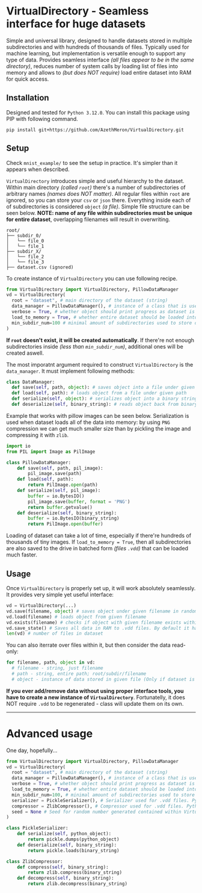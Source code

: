 # VirtualDirectory - Seamless interface for huge datasets

Simple and universal library, designed to handle datasets stored in multiple subdirectories and with hundreds of thousands of files. Typically used for machine learning, but implementation is versatile enough to support any type of data. Provides seamless interface *(all files appear to be in the same directory)*, reduces number of system calls by loading list of files into memory and allows to *(but does NOT require)* load entire dataset into RAM for quick access.

## Installation

Designed and tested for ```Python 3.12.0```. You can install this package using PIP with following command.
```
pip install git+https://github.com/AzethMeron/VirtualDirectory.git
```

## Setup

Check ```mnist_example/``` to see the setup in practice. It's simpler than it appears when described.

```VirtualDirectory``` introduces simple and useful hierarchy to the dataset. Within main directory *(called ```root```)* there's a number of subdirectories of arbitrary names *(names does NOT matter)*. All regular files within ```root``` are ignored, so you can store your ```csv``` or ```json``` there. Everything inside each of of subdirectories is considered ```object``` *(a file)*. Simple file structure can be seen below. **NOTE: name of any file within subdirectories must be unique for entire dataset**, overlapping filenames will result in overwriting.

```
root/
├── subdir_0/
│   └── file_0
│   └── file_1
├── subdir_X/
│   └── file_2
│   └── file_3
├── dataset.csv (ignored)
```

To create instance of ```VirtualDirectory``` you can use following recipe.

```py
from VirtualDirectory import VirtualDirectory, PillowDataManager
vd = VirtualDirectory(
  root = "dataset", # main directory of the dataset (string)
  data_manager = PillowDataManager(), # instance of a class that is used to save, load and serialize datatype used in dataset
  verbose = True, # whether object should print progress as dataset is loading (True) or not (False). Defaults to True
  load_to_memory = True, # whether entire dataset should be loaded into RAM (True) or not (False). Defaults to False
  min_subdir_num=100 # minimal amount of subdirectories used to store data. Defaults to 100
)
```

**If ```root``` doesn't exist, it will be created automatically**. If there're not enough subdirectories inside *(less than ```min_subdir_num```)*, additional ones will be created aswell. 


The most imporatnt argument required to construct ```VirtualDirectory``` is the ```data_manager```. It must implement following methods:
```py
class DataManager:
  def save(self, path, object): # saves object into a file under given path
  def load(self, path): # loads object from a file under given path
  def serialize(self, object): # serializes object into a binary string. Should include compression
  def deserialize(self, binary_string): # reads object back from binary string
```
Example that works with pillow images can be seen below. Serialization is used when dataset loads all of the data into memory: by using ```PNG``` compression we can get much smaller size than by pickling the image and compressing it with ```zlib```.

```py
import io
from PIL import Image as PilImage

class PillowDataManager:
    def save(self, path, pil_image):
        pil_image.save(path)
    def load(self, path):
        return PilImage.open(path)
    def serialize(self, pil_image):
        buffer = io.BytesIO()
        pil_image.save(buffer, format = 'PNG')
        return buffer.getvalue()
    def deserialize(self, binary_string):
        buffer = io.BytesIO(binary_string)
        return PilImage.open(buffer)
```

Loading of dataset can take a lot of time, especially if there're hundreds of thousands of tiny images. If ```load_to_memory = True```, then all subdirectories are also saved to the drive in batched form *(files ```.vdd```)* that can be loaded much faster. 

## Usage 

Once ```VirtualDirectory``` is properly set up, it will work absolutely seamlessly. It provides very simple yet useful interface:
```py
vd = VirtualDirectory(...)
vd.save(filename, object) # saves object under given filename in randomly chosen subdirectory
vd.load(filename) # loads object from given filename
vd.exists(filename) # checks if object with given filename exists within dataset
vd.save_state() # Saves all data in RAM to .vdd files. By default it happens when instance is destroyed, you can sometimes call it manually to make sure no progress is lost
len(vd) # number of files in dataset
```
You can also iterrate over files within it, but then consider the data read-only:
```py
for filename, path, object in vd:
  # filename - string, just filename
  # path - string, entire path; root/subdir/filename
  # object - instance of data stored in given file (Only if dataset is fully loaded into RAM, otherwise None)
```
**If you ever add/remove data without using proper interface tools, you have to create a new instance of ```VirtualDirectory```**. Fortunatelly, it does NOT require ```.vdd``` to be regenerated - class will update them on its own.

---

# Advanced usage

One day, hopefully...

```py
from VirtualDirectory import VirtualDirectory, PillowDataManager
vd = VirtualDirectory(
  root = "dataset", # main directory of the dataset (string)
  data_manager = PillowDataManager(), # instance of a class that is used to save, load and serialize datatype used in dataset
  verbose = True, # whether object should print progress as dataset is loading (True) or not (False). Defaults to True
  load_to_memory = True, # whether entire dataset should be loaded into RAM (True) or not (False). Defaults to False
  min_subdir_num=100, # minimal amount of subdirectories used to store data. Defaults to 100
  serializer = PickleSerializer(), # Serializer used for .vdd files. Python dictionary is serialized, then compressed and saved onto drive
  compressor = ZlibCompressor(), # Compressor used for .vdd files. Python dictionary is serialized, then compressed and saved onto drive
  seed = None # Seed for random number generated contained within VirtualDirectory. I've no idea why anyone would want to set it to any specific value
)
```

```py
class PickleSerializer:
    def serialize(self, python_object):
        return pickle.dumps(python_object)
    def deserialize(self, binary_string):
        return pickle.loads(binary_string)
```

```py
class ZlibCompressor:
    def compress(self, binary_string):
        return zlib.compress(binary_string)
    def decompress(self, binary_string):
        return zlib.decompress(binary_string)
```

